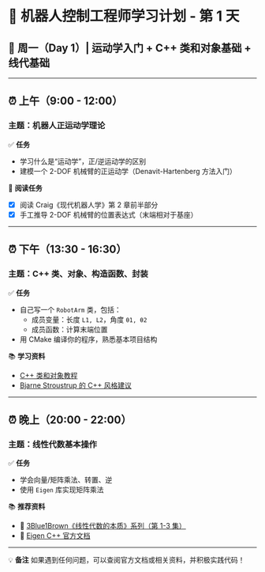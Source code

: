 # 🚀 机器人控制工程师学习计划 - 第 1 天

## 📅 周一（Day 1）| 运动学入门 + C++ 类和对象基础 + 线代基础

---

## ⏰ 上午（9:00 - 12:00）
### 主题：机器人正运动学理论

✅ **任务**
- 学习什么是“运动学”，正/逆运动学的区别
- 建模一个 2-DOF 机械臂的正运动学（Denavit-Hartenberg 方法入门）

📖 **阅读任务**
- [x] 阅读 Craig《现代机器人学》第 2 章前半部分
- [x] 手工推导 2-DOF 机械臂的位置表达式（末端相对于基座）

---

## ⏰ 下午（13:30 - 16:30）
### 主题：C++ 类、对象、构造函数、封装

✅ **任务**
- 自己写一个 `RobotArm` 类，包括：
  - 成员变量：长度 `L1, L2`，角度 `θ1, θ2`
  - 成员函数：计算末端位置
- 用 CMake 编译你的程序，熟悉基本项目结构

📚 **学习资料**
- [C++ 类和对象教程](https://www.learncpp.com/)
- [Bjarne Stroustrup 的 C++ 风格建议](https://www.stroustrup.com/)

---

## ⏰ 晚上（20:00 - 22:00）
### 主题：线性代数基本操作

✅ **任务**
- 学会向量/矩阵乘法、转置、逆
- 使用 `Eigen` 库实现矩阵乘法

📚 **推荐资料**
- 🎥 [3Blue1Brown《线性代数的本质》系列（第 1-3 集）](https://www.youtube.com/playlist?list=PLZHQObOWTQDMsr9K-rEHXCtYbGXHp9JDL)
- 📖 [Eigen C++ 官方文档](https://eigen.tuxfamily.org/dox/)

---

💡 **备注**
如果遇到任何问题，可以查阅官方文档或相关资料，并积极实践代码！
